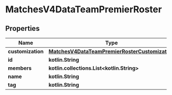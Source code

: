 
# MatchesV4DataTeamPremierRoster

## Properties
| Name | Type | Description | Notes |
| ------------ | ------------- | ------------- | ------------- |
| **customization** | [**MatchesV4DataTeamPremierRosterCustomization**](MatchesV4DataTeamPremierRosterCustomization.md) |  |  |
| **id** | **kotlin.String** |  |  |
| **members** | **kotlin.collections.List&lt;kotlin.String&gt;** |  |  |
| **name** | **kotlin.String** |  |  |
| **tag** | **kotlin.String** |  |  |



